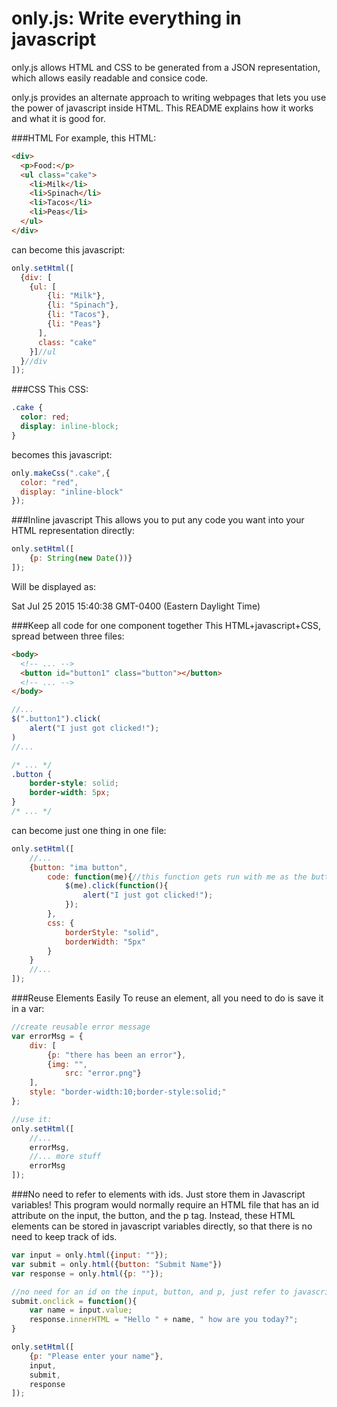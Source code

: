 # only.js: Write everything in javascript
only.js allows HTML and CSS to be generated from a JSON representation, which allows easily readable and consice code.

only.js provides an alternate approach to writing webpages that lets you use the power of javascript inside HTML.
This README explains how it works and what it is good for.

###HTML
For example, this HTML:
```HTML
<div>
  <p>Food:</p>
  <ul class="cake">
    <li>Milk</li>
    <li>Spinach</li>
    <li>Tacos</li>
    <li>Peas</li>
  </ul>
</div>
```
can become this javascript:
```javascript
only.setHtml([
  {div: [
    {ul: [
        {li: "Milk"},
        {li: "Spinach"},
        {li: "Tacos"},
        {li: "Peas"}
      ],
      class: "cake"
    }]//ul
  }//div
]);
```

###CSS
This CSS:
```CSS
.cake {
  color: red;
  display: inline-block;
}
```
becomes this javascript:
```javascript
only.makeCss(".cake",{
  color: "red",
  display: "inline-block"
});
```

###Inline javascript
This allows you to put any code you want into your HTML representation directly:
```javascript
only.setHtml([
    {p: String(new Date())}
]);
```
Will be displayed as:
  <p>Sat Jul 25 2015 15:40:38 GMT-0400 (Eastern Daylight Time)</p>
  
###Keep all code for one component together
This HTML+javascript+CSS, spread between three files:
```HTML
<body>
  <!-- ... -->
  <button id="button1" class="button"></button>
  <!-- ... -->
</body>
```
```javascript
//...
$(".button1").click(
	alert("I just got clicked!");
)
//...
```
```CSS
/* ... */
.button {
	border-style: solid;
	border-width: 5px;
}
/* ... */
```
can become just one thing in one file:
```javascript
only.setHtml([
    //...
	{button: "ima button",
		code: function(me){//this function gets run with me as the button element
			$(me).click(function(){
				alert("I just got clicked!");
			});
		},
		css: {
			borderStyle: "solid",
			borderWidth: "5px"
		}
	}
	//...
]);
```

###Reuse Elements Easily
To reuse an element, all you need to do is save it in a var:
```javascript
//create reusable error message
var errorMsg = {
	div: [
		{p: "there has been an error"},
		{img: "",
			src: "error.png"}
	],
	style: "border-width:10;border-style:solid;"
};

//use it:
only.setHtml([
	//...
	errorMsg,
	//... more stuff
	errorMsg
]);

```


###No need to refer to elements with ids. Just store them in Javascript variables!
This program would normally require an HTML file that has an id attribute on the input,
the button, and the p tag. Instead, these HTML elements can be stored in javascript
variables directly, so that there is no need to keep track of ids.

```javascript
var input = only.html({input: ""});
var submit = only.html({button: "Submit Name"})
var response = only.html({p: ""});

//no need for an id on the input, button, and p, just refer to javascript variables
submit.onclick = function(){
	var name = input.value;
	response.innerHTML = "Hello " + name, " how are you today?";
}

only.setHtml([
	{p: "Please enter your name"},
	input,
	submit,
	response
]);
```
